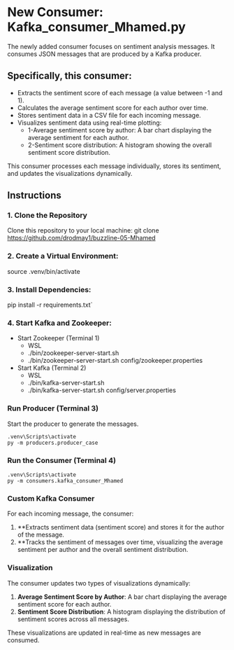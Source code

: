 # New Consumer: Kafka_consumer_Mhamed.py

The newly added consumer focuses on sentiment analysis messages. It consumes JSON messages that are produced by a Kafka producer.

## Specifically, this consumer:

 - Extracts the sentiment score of each message (a value between -1 and 1).
 - Calculates the average sentiment score for each author over time.
 - Stores sentiment data in a CSV file for each incoming message.
 - Visualizes sentiment data using real-time plotting:
   - 1-Average sentiment score by author: A bar chart displaying the average sentiment for each author.
   - 2-Sentiment score distribution: A histogram showing the overall sentiment score distribution.
     
This consumer processes each message individually, stores its sentiment, and updates the visualizations dynamically.

## Instructions

### 1. Clone the Repository

Clone this repository to your local machine: git clone https://github.com/drodmay1/buzzline-05-Mhamed

### 2. Create a Virtual Environment:
source .venv/bin/activate
### 3. Install Dependencies:
pip install -r requirements.txt`
### 4. Start Kafka and Zookeeper:
  - Start Zookeeper (Terminal 1)
      - WSL
      - ./bin/zookeeper-server-start.sh
      - ./bin/zookeeper-server-start.sh config/zookeeper.properties
   - Start Kafka (Terminal 2)
      - WSL
      - ./bin/kafka-server-start.sh
      - ./bin/kafka-server-start.sh config/server.properties

### Run Producer (Terminal 3) 
Start the producer to generate the messages. 
```shell
.venv\Scripts\activate
py -m producers.producer_case
```

### Run the Consumer (Terminal 4) 

```shell
.venv\Scripts\activate
py -m consumers.kafka_consumer_Mhamed
```

### Custom Kafka Consumer
For each incoming message, the consumer:
 1. **Extracts sentiment data (sentiment score) and stores it for the author of the message.
 2. **Tracks the sentiment of messages over time, visualizing the average sentiment per author and the overall sentiment distribution.

### Visualization
The consumer updates two types of visualizations dynamically:
1. **Average Sentiment Score by Author**: A bar chart displaying the average sentiment score for each author.
2. **Sentiment Score Distribution**: A histogram displaying the distribution of sentiment scores across all messages.

These visualizations are updated in real-time as new messages are consumed.

